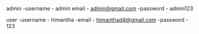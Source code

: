 admin -username - admin 
      email - admin@gmail.com
      -password - admin123

user -username - himantha
     -email    - himanthad4@gmail.com
     -password - 123 

